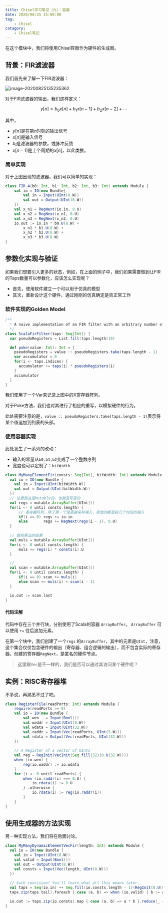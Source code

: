 ```yaml
---
title: Chisel学习笔记（九）：容器
date: 2020/08/25 15:00:00
tag:
	- Chisel
catagory:
	- Chisel笔记
---
```


在这个模块中，我们将使用Chisel容器作为硬件的生成器。

## 背景：FIR滤波器

我们首先来了解一下FIR滤波器：

![image-20200825135235362](https://cdn.jsdelivr.net/gh/Bohan-Hu/img/images/image-20200825135235362.png)

对于FIR滤波器的输出，我们这样定义：

$$ y[n] = b_0x[n]+b_1x[n-1]+b_2x[n-2]+\cdots$$

其中，

- $y[n]$是在第$n$时刻的输出信号
- $x[n]$是输入信号
- $b_i$是滤波器的参数，或脉冲反馈
- $x[n-1]$是上个周期的$x[n]$，以此类推。

### 简单实现

对于上图出现的滤波器，我们可以简单的实现：

```scala
class FIR_4(b0: Int, b1: Int, b2: Int, b3: Int) extends Module {
	val io = IO(new Bundle{
		val in = Input(UInt(8.W))
		val out = Output(UInt(8.W))
	})
	val x_n1 = RegNext(io.in, 0.U)
	val x_n2 = RegNext(x_n1, 0.U)
	val x_n3 = RegNext(x_n2, 0.U)
	io.out := io.in * b0.U(8.W) + 
    	x_n1 * b1.U(8.W) +
	    x_n2 * b2.U(8.W) + 
	    x_n3 * b3.U(8.W)
}
```

## 参数化实现与验证

如果我们想要引入更多的状态，例如，在上面的例子中，我们如果需要做到让FIR的Taps数量可以参数化，应该怎么实现呢？

- 首先，使用软件建立一个可以用于仿真的模型
- 其次，重新设计这个硬件，通过刚刚的仿真确定是否正常工作

### 软件实现的Golden Model

```scala
/**
  * A naive implementation of an FIR filter with an arbitrary number of taps.
  */
class ScalaFirFilter(taps: Seq[Int]) {
  var pseudoRegisters = List.fill(taps.length)(0)

  def poke(value: Int): Int = {
    pseudoRegisters = value :: pseudoRegisters.take(taps.length - 1)
    var accumulator = 0
    for(i <- taps.indices) {
      accumulator += taps(i) * pseudoRegisters(i)
    }
    accumulator
  }
}
```

我们使用了一个Var来记录上图中的X寄存器阵列。

对于Poke方法，我们也对其进行了相应的重写，以模拟硬件的行为。

此处需要注意的是，`value :: pseudoRegisters.take(taps.length - 1)`表示将某个值追加到列表的头部。

### 使用容器实现

此处发生了一系列的改动：

- 输入的常量从`b0,b1,b2`变成了一个整数序列
- 宽度也可以定制了：`bitWidth`

```scala
class MyManyElementFir(consts: Seq[Int], bitWidth: Int) extends Module {
  val io = IO(new Bundle {
    val in = Input(UInt(bitWidth.W))
    val out = Output(UInt(bitWidth.W))
  })
  // 注意到这是Mutable的，也就是可变的
  val regs = mutable.ArrayBuffer[UInt]()
  for(i <- 0 until consts.length) {
      // 寄存器阵列，除了第一个是直接采样输入，其他的都是前几个时刻的输入
      if(i == 0) regs += io.in
      else       regs += RegNext(regs(i - 1), 0.U)
  }
  
  // 做完乘法的结果
  val muls = mutable.ArrayBuffer[UInt]()
  for(i <- 0 until consts.length) {
      muls += regs(i) * consts(i).U
  }

  // 
  val scan = mutable.ArrayBuffer[UInt]()
  for(i <- 0 until consts.length) {
      if(i == 0) scan += muls(i)
      else scan += muls(i) + scan(i - 1)
  }

  io.out := scan.last
}
```

#### 代码注解

代码中存在三个并行块，分别使用了Scala的容器 `ArrayBuffer`。 `ArrayBuffer` 可以使用 `+=` 往后追加元素。

在第一个块中，我们创建了一个`regs` 的`ArrayBuffer`，其中的元素是`UInt`，注意，这个集合仅仅包含硬件的输出（寄存器、组合逻辑的输出），而不包含实际的寄存器。创建的寄存器`RegNext`，是匿名的硬件节点。

>  这里跟`Vec`是不一样的，我们是否可以通过其访问某个硬件呢？

## 实例：RISC寄存器堆

不多说，再熟悉不过了吧。

```scala
class RegisterFile(readPorts: Int) extends Module {
    require(readPorts >= 0)
    val io = IO(new Bundle {
        val wen   = Input(Bool())
        val waddr = Input(UInt(5.W))
        val wdata = Input(UInt(32.W))
        val raddr = Input(Vec(readPorts, UInt(5.W)))
        val rdata = Output(Vec(readPorts, UInt(32.W)))
    })
    
    // A Register of a vector of UInts
    val reg = RegInit(VecInit(Seq.fill(32)(0.U(32.W))))
    when (io.wen) {
        reg(io.waddr) := io.wdata
    }
    for (i <- 0 until readPorts) {
        when (io.raddr(i) === 0.U) {
            io.rdata(i) := 0.U
        } .otherwise {
            io.rdata(i) := reg(io.raddr(i))
        }
    }
}
```



## 使用生成器的方法实现

另一种实现方法，我们将在后面讨论。

```scala
class MyManyDynamicElementVecFir(length: Int) extends Module {
  val io = IO(new Bundle {
    val in = Input(UInt(8.W))
    val valid = Input(Bool())
    val out = Output(UInt(8.W))
    val consts = Input(Vec(length, UInt(8.W)))
  })
  
  // Such concision! You'll learn what all this means later.
  val taps = Seq(io.in) ++ Seq.fill(io.consts.length - 1)(RegInit(0.U(8.W)))
  taps.zip(taps.tail).foreach { case (a, b) => when (io.valid) { b := a } }

  io.out := taps.zip(io.consts).map { case (a, b) => a * b }.reduce(_ + _)
}
```

